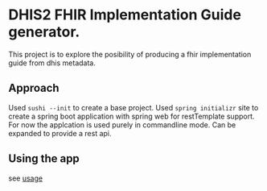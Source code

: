 # DHIS2 FHIR Implementation Guide generator.

This project is to explore the posibility of producing a fhir implementation guide from dhis metadata.

## Approach

Used `sushi --init` to create a base project.
Used `spring initializr` site to create a spring boot application with spring web for restTemplate support.
For now the applcation is used purely in commandline mode.
Can be expanded to provide a rest api.

## Using the app
see [usage](USAGE.md)